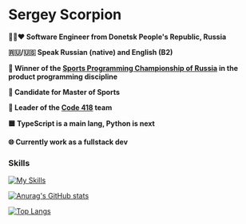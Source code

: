 # Sergey Scorpion

**🖤💙❤️ Software Engineer from Donetsk People's Republic, Russia**

**🇷🇺/🇺🇸 Speak Russian (native) and English (B2)**

**🥉 Winner of the [Sports Programming Championship of Russia](https://habr.com/ru/articles/870470/) in the product programming discipline**

**🦾 Candidate for Master of Sports**

**👤 Leader of the [Code 418](https://github.com/code-418-dpr) team**

**🟦 TypeScript is a main lang, Python is next**

**🌐 Currently work as a fullstack dev**

### Skills

[![My Skills](https://skillicons.dev/icons?i=py,qt,fastapi,nodejs,ts,js,nestjs,express,jest,postman,prometheus,html,css,tailwind,cs,kotlin,java,cpp,c,postgres,redis,sqlite,prisma,bash,arch,docker,git,obsidian,autocad,ps)](https://skillicons.dev)

[![Anurag's GitHub stats](https://github-readme-stats.vercel.app/api?username=Scorpi-ON&show_icons=true&theme=tokyonight)](https://github.com/anuraghazra/github-readme-stats)

[![Top Langs](https://github-readme-stats.vercel.app/api/top-langs/?username=Scorpi-ON&hide_progress=false&theme=tokyonight&langs_count=10&layout=donut)](https://github.com/anuraghazra/github-readme-stats)

